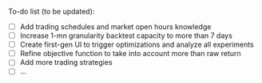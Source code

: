 To-do list (to be updated):

- [ ] Add trading schedules and market open hours knowledge
- [ ] Increase 1-mn granularity backtest capacity to more than 7 days
- [ ] Create first-gen UI to trigger optimizations and analyze all experiments
- [ ] Refine objective function to take into account more than raw return
- [ ] Add more trading strategies
- [ ] ...
